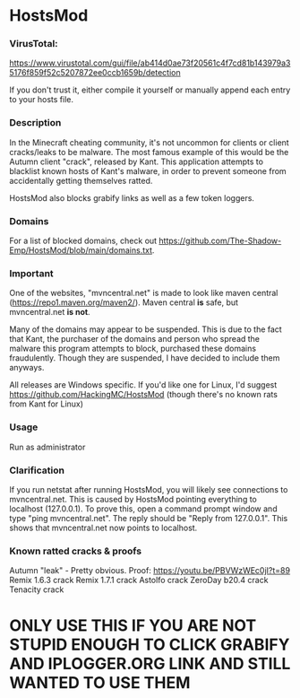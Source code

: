 # HostsMod

### VirusTotal: 

https://www.virustotal.com/gui/file/ab414d0ae73f20561c4f7cd81b143979a35176f859f52c5207872ee0ccb1659b/detection

If you don't trust it, either compile it yourself or manually append each entry to your hosts file.

### Description

In the Minecraft cheating community, it's not uncommon for clients or client cracks/leaks to be malware. The most famous example of this would be the Autumn client "crack", released by Kant. This application attempts to blacklist known hosts of Kant's malware, in order to prevent someone from accidentally getting themselves ratted.

HostsMod also blocks grabify links as well as a few token loggers.

### Domains

For a list of blocked domains, check out https://github.com/The-Shadow-Emp/HostsMod/blob/main/domains.txt.

### Important

One of the websites, "mvncentral.net" is made to look like maven central (https://repo1.maven.org/maven2/). 
Maven central **is** safe, but mvncentral.net **is not**.


Many of the domains may appear to be suspended. This is due to the fact that Kant, the purchaser of the domains and person who spread the malware this program attempts to block, purchased these domains fraudulently. Though they are suspended, I have decided to include them anyways.

All releases are Windows specific. If you'd like one for Linux, I'd suggest https://github.com/HackingMC/HostsMod (though there's no known rats from Kant for Linux)

### Usage

Run as administrator

### Clarification


If you run netstat after running HostsMod, you will likely see connections to mvncentral.net. This is caused by HostsMod pointing everything to localhost (127.0.0.1). To prove this, open a command prompt window and type "ping mvncentral.net". The reply should be "Reply from 127.0.0.1". This shows that mvncentral.net now points to localhost.

### Known ratted cracks & proofs

Autumn "leak" - Pretty obvious. Proof: https://youtu.be/PBVWzWEc0jI?t=89
Remix 1.6.3 crack
Remix 1.7.1 crack
Astolfo crack
ZeroDay b20.4 crack
Tenacity crack

# **ONLY USE THIS IF YOU ARE NOT STUPID ENOUGH TO CLICK GRABIFY AND IPLOGGER.ORG LINK AND STILL WANTED TO USE THEM**
